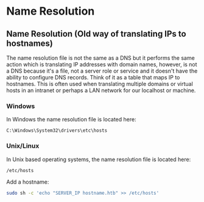 # Name Resolution

## Name Resolution \(Old way of translating IPs to hostnames\)

The name resolution file is not the same as a DNS but it performs the same action which is translating IP addresses with domain names, however, is not a DNS because it's a file, not a server role or service and it doesn't have the ability to configure DNS records. Think of it as a table that maps IP to hostnames. This is often used when translating multiple domains or virtual hosts in an intranet or perhaps a LAN network for our localhost or machine.

### Windows

In Windows the name resolution file is located here:

```text
C:\Windows\System32\drivers\etc\hosts
```

### Unix/Linux

In Unix based operating systems, the name resolution file is located here:

```text
/etc/hosts
```

Add a hostname:

```bash
sudo sh -c 'echo "SERVER_IP hostname.htb" >> /etc/hosts'
```

